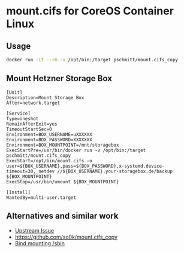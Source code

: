 # mount.cifs for CoreOS Container Linux

## Usage

```bash
docker run -it --rm -v /opt/bin:/target pschmitt/mount.cifs_copy
```

## Mount Hetzner Storage Box

```
[Unit]
Description=Mount Storage Box
After=network.target

[Service]
Type=oneshot
RemainAfterExit=yes
TimeoutStartSec=0
Environment=BOX_USERNAME=uXXXXXX
Environment=BOX_PASSWORD=XXXXXXX
Environment=BOX_MOUNTPOINT=/mnt/storagebox
ExecStartPre=/usr/bin/docker run -v /opt/bin:/target pschmitt/mount.cifs_copy
ExecStart=/opt/bin/mount.cifs -o user=${BOX_USERNAME},pass=${BOX_PASSWORD},x-systemd.device-timeout=30,_netdev //${BOX_USERNAME}.your-storagebox.de/backup ${BOX_MOUNTPOINT}
ExecStop=/usr/bin/umount ${BOX_MOUNTPOINT}

[Install]
WantedBy=multi-user.target
```

## Alternatives and similar work

- [Upstream Issue](https://github.com/coreos/bugs/issues/571)
- https://github.com/so0k/mount.cifs_copy
- [Bind mounting /sbin](https://gist.github.com/monaka/5cb1f33e5317e29285843f158a387c9b)
